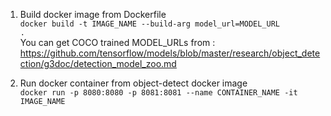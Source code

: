 1. Build docker image from Dockerfile  
<code>docker build -t IMAGE_NAME --build-arg model_url=MODEL_URL .</code>  
You can get COCO trained MODEL_URLs from :  
https://github.com/tensorflow/models/blob/master/research/object_detection/g3doc/detection_model_zoo.md  

2. Run docker container from object-detect docker image  
<code>docker run -p 8080:8080 -p 8081:8081 --name CONTAINER_NAME -it IMAGE_NAME</code>
